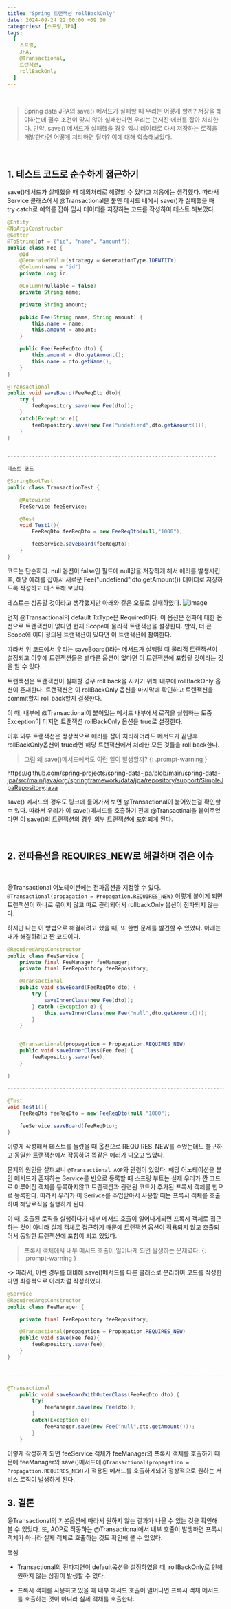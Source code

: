 ```yaml
---
title: "Spring 트랜잭션 rollBackOnly"
date: 2024-09-24 22:00:00 +09:00
categories: [스프링,JPA]
tags:
  [
    스프링,
    JPA,
    @Transactional,
    트랜잭션,
    rollBackOnly
  ]
---
```


<br>

> Spring data JPA의 save() 메서드가 실패할 때 우리는 어떻게 할까? 저장을 해야하는데 필수 조건이 맞지 않아 실패한다면 우리는 던저진 에러를 잡아 처리한다. 만약, save() 메서드가 실패했을 경우 임시 데이터로 다시 저장하는 로직을 개발한다면 어떻게 처리하면 될까? 이에 대해 학습해보았다.

<br>

## 1. 테스트 코드로 순수하게 접근하기

save()메서드가 실패했을 때 예외처리로 해결할 수 있다고 처음에는 생각했다. 따라서 Service 클래스에서 @Transactional을 붙인 메서드 내에서 save()가 실패했을 때 try catch로 예외를 잡아 임시 데이터를 저장하는 코드를 작성하여 테스트 해보았다.

```java
@Entity
@NoArgsConstructor
@Getter
@ToString(of = {"id", "name", "amount"})
public class Fee {
    @Id
    @GeneratedValue(strategy = GenerationType.IDENTITY)
    @Column(name = "id")
    private Long id;

    @Column(nullable = false)
    private String name;

    private String amount;

    public Fee(String name, String amount) {
        this.name = name;
        this.amount = amount;
    }

    public Fee(FeeReqDto dto) {
        this.amount = dto.getAmount();
        this.name = dto.getName();
    }
}

@Transactional
public void saveBoard(FeeReqDto dto){
    try {
        feeRepository.save(new Fee(dto));
    }
    catch(Exception e){
        feeRepository.save(new Fee("undefiend",dto.getAmount()));
    }
}


--------------------------------------------------------------------

테스트 코드

@SpringBootTest
public class TransactionTest {

    @Autowired
    FeeService feeService;

    @Test
    void Test1(){
        FeeReqDto feeReqDto = new FeeReqDto(null,"1000");

        feeService.saveBoard(feeReqDto);
    }
}
```

코드는 단순하다. null 옵션이 false인 필드에 null값을 저장하게 해서 에러를 발생시킨 후, 해당 에러를 잡아서 새로운 Fee("undefiend",dto.getAmount()) 데이터로 저장하도록 작성하고 테스트해 보았다.

테스트는 성공할 것이라고 생각했지만 아래와 같은 오류로 실패하였다.
![image](https://github.com/user-attachments/assets/a1eb21dc-0812-4307-adeb-587985d688ad)

먼저 @Transactional의 default TxType은 Required이다. 이 옵션은 전파에 대한 옵션으로 트랜잭션이 없다면 현재 Scope에 물리적 트랜잭션을 설정한다. 만약, 더 큰 Scope에 이미 정의된 트랜잭션이 있다면 이 트랜잭션에 참여한다.

따라서 위 코드에서 우리는 saveBoard()라는 메서드가 실행될 때 물리적 트랜잭션이 설정되고 이후에 트랜잭션들은 별다른 옵션이 없다면 이 트랜잭션에 포함될 것이라는 것을 알 수 있다.

트랜잭션은 트랜잭션이 실패할 경우 roll back을 시키기 위해 내부에 rollBackOnly 옵션이 존재한다. 트랜잭션은 이 rollBackOnly 옵션을 마지막에 확인하고 트랜잭션을 commit할지 roll back할지 결정한다.

이 때, 내부에 @Transactional이 붙어있는 메서드 내부에서 로직을 실행하는 도중 Exception이 터지면 트랜잭션 rollBackOnly 옵션을 true로 설정한다.

이후 외부 트랜잭션은 정상적으로 에러를 잡아 처리하더라도 메서드가 끝난후 rollBackOnly옵션이 true라면 해당 트랜잭션에서 처리한 모든 것들을 roll back한다.


> 그럼 왜 save()메서드에서도 이런 일이 발생할까?
{: .prompt-warning }

https://github.com/spring-projects/spring-data-jpa/blob/main/spring-data-jpa/src/main/java/org/springframework/data/jpa/repository/support/SimpleJpaRepository.java

save() 메서드의 경우도 링크에 들어가서 보면 @Transactional이 붙어있는걸 확인할 수 있다. 따라서 우리가 이 save()메서드를 호출하기 전에 @Transactinal을 붙여주었다면 이 save()의 트랜잭션의 경우 외부 트랜잭션에 포함되게 된다.

<br>

## 2. 전파옵션을 REQUIRES_NEW로 해결하며 겪은 이슈

<br>

@Transactional 어노테이션에는 전파옵션을 지정할 수 있다.
`@Transactional(propagation = Propagation.REQUIRES_NEW)` 이렇게 붙이게 되면 트랜잭션이 하나로 묶이지 않고 따로 관리되어서 rollbackOnly 옵션이 전파되지 않는다.

하지만 나는 이 방법으로 해결하려고 했을 때, 또 한번 문제를 발견할 수 있었다. 아래는 내가 해결하려고 짠 코드이다.

```java
@RequiredArgsConstructor
public class FeeService {
    private final FeeManager feeManager;
    private final FeeRepository feeRepository;

    @Transactional 
    public void saveBoard(FeeReqDto dto) {
        try {
            saveInnerClass(new Fee(dto));
        } catch (Exception e) {
            this.saveInnerClass(new Fee("null",dto.getAmount()));
        }
    }


    @Transactional(propagation = Propagation.REQUIRES_NEW)
    public void saveInnerClass(Fee fee) {
        feeRepository.save(fee);
    }

}

----------------------------------------------------------------------------------------

@Test
void Test1(){
    FeeReqDto feeReqDto = new FeeReqDto(null,"1000");

    feeService.saveBoard(feeReqDto);
}
```

이렇게 작성해서 테스트를 돌렸을 때 옵션으로 REQUIRES_NEW를 주었는데도 불구하고 동일한 트랜잭션에서 작동하여 똑같은 에러가 나오고 있었다.

문제의 원인을 살펴보니 `@Transactional AOP`와 관련이 있었다.
해당 어노테이션을 붙인 메서드가 존재하는 Service를 빈으로 등록할 때 스프링 부트는 실제 우리가 짠 코드로 이루어진 객체를 등록하지않고 트랜잭션과 관련된 코드가 추가된 프록시 객체를 빈으로 등록한다. 따라서 우리가 이 Serivce를 주입받아서 사용할 때는 프록시 객체를 호출하여 해당로직을 실행하게 된다. 

이 때, 호출된 로직을 실행하다가 내부 메서드 호출이 일어나게되면 프록시 객체로 접근하는 것이 아니라 실제 객체로 접근하기 때문에 트랜잭션 옵션이 적용되지 않고 호출되어서 동일한 트랜잭션에 포함이 되고 있었다.

> 프록시 객체에서 내부 메서드 호출이 일어나게 되면 발생하는 문제였다.
{: .prompt-warning }

-> 따라서, 이런 경우를 대비해 save()메서드를 다른 클래스로 분리하여 코드를 작성한다면 최종적으로 아래처럼 작성하였다.

```java
@Service
@RequiredArgsConstructor
public class FeeManager {

    private final FeeRepository feeRepository;

    @Transactional(propagation = Propagation.REQUIRES_NEW)
    public void save(Fee fee){
        feeRepository.save(fee);
    }
}


---------------------------------------------------------------------------------------

@Transactional
    public void saveBoardWithOuterClass(FeeReqDto dto) {
        try{
            feeManager.save(new Fee(dto));
        }
        catch(Exception e){
            feeManager.save(new Fee("null",dto.getAmount()));
        }
    }
```


이렇게 작성하게 되면 feeService 객체가 feeManager의 프록시 객체를 호출하기 때문에 feeManager의 save()메서드에 `@Transactional(propagation = Propagation.REQUIRES_NEW)`가 적용된 메서드를 호출하게되어 정상적으로 원하는 서비스 로직이 발생하게 된다.

## 3. 결론

@Transactional의 기본옵션에 따라서 원하지 않는 결과가 나올 수 있는 것을 확인해 볼 수 있었다. 또, AOP로 작동하는 @Transactional에서 내부 호출이 발생하면 프록시 객체가 아니라 실제 객체로 호출하는 것도 확인해 볼 수 있었다. 

핵심
- Transactional의 전파지연이 default옵션을 설정하였을 때, rollBackOnly로 인해 원하지 않는 상황이 발생할 수 있다.

- 프록시 객체를 사용하고 있을 때 내부 메서드 호출이 일어나면 프록시 객체 메서드를 호출하는 것이 아니라 실제 객체를 호출한다.

